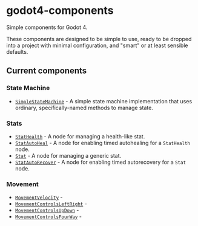 # godot4-components

Simple components for Godot 4.

These components are designed to be simple to use, ready to be dropped into a project with minimal configuration, and "smart" or at least sensible defaults.

## Current components

### State Machine

- [`SimpleStateMachine`](doc/SimpleStateMachine.md) - A simple state machine implementation that uses ordinary, specifically-named methods to manage state.

### Stats

- [`StatHealth`](doc/StatHealth.md) - A node for managing a health-like stat.
- [`StatAutoHeal`](doc/StatAutoHeal.md) - A node for enabling timed autohealing for a `StatHealth` node.
- [`Stat`](doc/Stat.md) - A node for managing a generic stat.
- [`StatAutoRecover`](doc/StatAutoRecover.md) - A node for enabling timed autorecovery for a `Stat` node.

### Movement

- [`MovementVelocity`](doc/`MovementVelocity.md) - 
- [`MovementControlsLeftRight`](doc/MovementControlsLeftRight.md) - 
- [`MovementControlsUpDown`](doc/MovementControlsUpDown.md) - 
- [`MovementControlsFourWay`](doc/MovementControlsFourWay.md) - 

